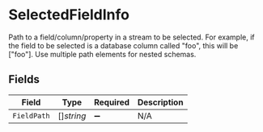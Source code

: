 # SelectedFieldInfo

Path to a field/column/property in a stream to be selected. For example, if the field to be selected is a database column called "foo", this will be ["foo"]. Use multiple path elements for nested schemas.


## Fields

| Field              | Type               | Required           | Description        |
| ------------------ | ------------------ | ------------------ | ------------------ |
| `FieldPath`        | []*string*         | :heavy_minus_sign: | N/A                |